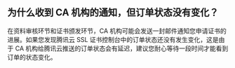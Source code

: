 ## 为什么收到 CA 机构的通知，但订单状态没有变化？

在资料审核环节和证书颁发环节，CA 机构可能会发送一封邮件通知您申请证书的进展。如果您发现腾讯云 SSL 证书控制台中的订单状态还没有发生变化，这是由于 CA 机构给腾讯云推送的订单状态会有延迟，建议您耐心等待一段时间才能看到订单的状态变化。
